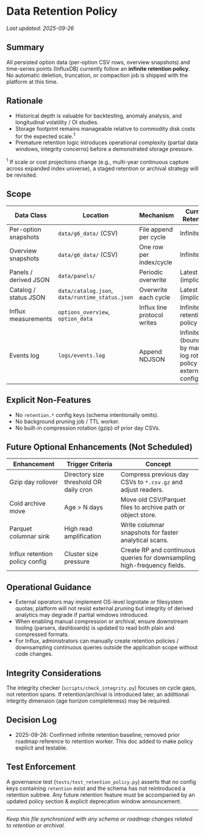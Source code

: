 # Data Retention Policy

_Last updated: 2025-09-26_

## Summary
All persisted option data (per-option CSV rows, overview snapshots) and time-series points (InfluxDB) currently follow an **infinite retention policy**. No automatic deletion, truncation, or compaction job is shipped with the platform at this time.

## Rationale
- Historical depth is valuable for backtesting, anomaly analysis, and longitudinal volatility / OI studies.
- Storage footprint remains manageable relative to commodity disk costs for the expected scale.<sup>1</sup>
- Premature retention logic introduces operational complexity (partial data windows, integrity concerns) before a demonstrated storage pressure.

<sup>1</sup> If scale or cost projections change (e.g., multi-year continuous capture across expanded index universe), a staged retention or archival strategy will be revisited.

## Scope
| Data Class | Location | Mechanism | Current Retention |
|-----------|----------|-----------|-------------------|
| Per-option snapshots | `data/g6_data/` (CSV) | File append per cycle | Infinite |
| Overview snapshots | `data/g6_data/` (CSV) | One row per index/cycle | Infinite |
| Panels / derived JSON | `data/panels/` | Periodic overwrite | Latest only (implicit) |
| Catalog / status JSON | `data/catalog.json`, `data/runtime_status.json` | Overwrite each cycle | Latest only (implicit) |
| Influx measurements | `options_overview`, `option_data` | Influx line protocol writes | Infinite (no retention policy set) |
| Events log | `logs/events.log` | Append NDJSON | Infinite (bounded by manual log rotation policy if externally configured) |

## Explicit Non-Features
- No `retention.*` config keys (schema intentionally omits).
- No background pruning job / TTL worker.
- No built-in compression rotation (gzip) of prior day CSVs.

## Future Optional Enhancements (Not Scheduled)
| Enhancement | Trigger Criteria | Concept |
|-------------|------------------|---------|
| Gzip day rollover | Directory size threshold OR daily cron | Compress previous day CSVs to `*.csv.gz` and adjust readers. |
| Cold archive move | Age > N days | Move old CSV/Parquet files to archive path or object store. |
| Parquet columnar sink | High read amplification | Write columnar snapshots for faster analytical scans. |
| Influx retention policy config | Cluster size pressure | Create RP and continuous queries for downsampling high-frequency fields. |

## Operational Guidance
- External operators may implement OS-level logrotate or filesystem quotas; platform will not resist external pruning but integrity of derived analytics may degrade if partial windows introduced.
- When enabling manual compression or archival, ensure downstream tooling (parsers, dashboards) is updated to read both plain and compressed formats.
- For Influx, administrators can manually create retention policies / downsampling continuous queries outside the application scope without code changes.

## Integrity Considerations
The integrity checker (`scripts/check_integrity.py`) focuses on cycle gaps, not retention spans. If retention/archival is introduced later, an additional integrity dimension (age horizon completeness) may be required.

## Decision Log
- 2025-09-26: Confirmed infinite retention baseline; removed prior roadmap reference to retention worker. This doc added to make policy explicit and testable.

## Test Enforcement
A governance test (`tests/test_retention_policy.py`) asserts that no config keys containing `retention` exist and the schema has not reintroduced a retention subtree. Any future retention feature must be accompanied by an updated policy section & explicit deprecation window announcement.

---
_Keep this file synchronized with any schema or roadmap changes related to retention or archival._
